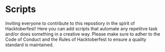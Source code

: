 # Scripts

Inviting everyone to contribute to this repostiory in the spirit of Hacktoberfest! Here you can add scripts that automate any repetitve task and/or does something in a creative way. Please make sure to adher to the Code of Conduct and the Rules of Hacktoberfest to ensure a quality standard is maintained.
